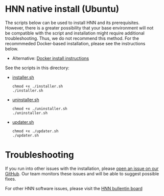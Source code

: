 # HNN native install (Ubuntu)

The scripts below can be used to install HNN and its prerequisites. However, there is a greater possibility that your base environment will not be compatible with the script and installation might require additional troubleshooting. Thus, we do not recommend this method. For the recommmeded Docker-based installation, please see the instructions below.
  - Alternative: [Docker install instructions](README.md)

See the scripts in this directory:
* [installer.sh](installer.sh)
  ```
  chmod +x ./installer.sh
  ./installer.sh
  ```
* [uninstaller.sh](uninstaller.sh)
  ```
  chmod +x ./uninstaller.sh
  ./uninstaller.sh
  ```
* [updater.sh](updater.sh)
  ```
  chmod +x ./updater.sh
  ./updater.sh
  ```

# Troubleshooting

If you run into other issues with the installation, please [open an issue on our GitHub](https://github.com/jonescompneurolab/hnn/issues). Our team monitors these issues and will be able to suggest possible fixes.

For other HNN software issues, please visit the [HNN bullentin board](https://www.neuron.yale.edu/phpBB/viewforum.php?f=46)